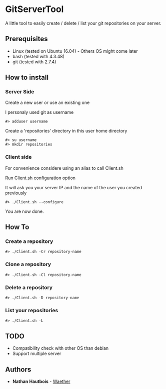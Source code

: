 # GitServerTool
A little tool to easily create / delete / list your git repositories on your server.

## Prerequisites

* Linux (tested on Ubuntu 16.04) - Others OS might come later
* bash (tested with 4.3.48)
* git (tested with 2.7.4)

## How to install

### Server Side

Create a new user or use an existing one

I personaly used git as username

```
#> adduser username
```

Create a 'repositories' directory in this user home directory

```
#> su username
#> mkdir repositories
```

### Client side

For convenience considere using an alias to call Client.sh

Run Client.sh configuration option

It will ask you your server IP and the name of the user you created previously

```
#> ./Client.sh --configure
```

You are now done.

## How To

### Create a repository

```
#> ./Client.sh -Cr repository-name
```

### Clone a repository

```
#> ./Client.sh -Cl repository-name
```

### Delete a repository

```
#> ./Client.sh -D repository-name
```

### List your repositories

```
#> ./Client.sh -L
```

## TODO
* Compatibility check with other OS than debian
* Support multiple server

## Authors

* **Nathan Hautbois** - [Waether](https://github.com/Waether)
